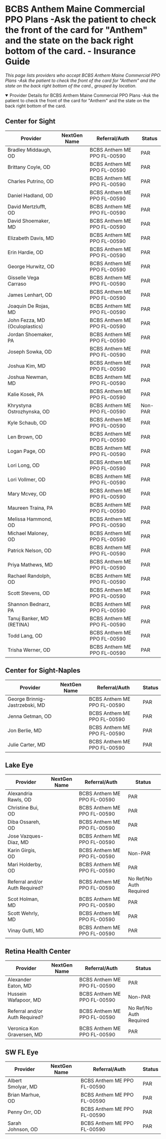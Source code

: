 # BCBS Anthem Maine Commercial PPO Plans -Ask the patient to check the front of the card for "Anthem" and the state on the back right bottom of the card. - Insurance Guide

*This page lists providers who accept BCBS Anthem Maine Commercial PPO Plans -Ask the patient to check the front of the card for "Anthem" and the state on the back right bottom of the card., grouped by location.*

<details open><summary>Provider Details for BCBS Anthem Maine Commercial PPO Plans -Ask the patient to check the front of the card for "Anthem" and the state on the back right bottom of the card.</summary>

## Center for Sight

| Provider | NextGen Name | Referral/Auth | Status |
|----------|-------------|--------------|--------|
| Bradley Middaugh, OD |  | BCBS Anthem ME PPO FL-00590 | PAR |
| Brittany Coyle, OD |  | BCBS Anthem ME PPO FL-00590 | PAR |
| Charles Putrino, OD |  | BCBS Anthem ME PPO FL-00590 | PAR |
| Daniel Hadland, OD |  | BCBS Anthem ME PPO FL-00590 | PAR |
| David Mertzlufft, OD |  | BCBS Anthem ME PPO FL-00590 | PAR |
| David Shoemaker, MD |  | BCBS Anthem ME PPO FL-00590 | PAR |
| Elizabeth Davis, MD |  | BCBS Anthem ME PPO FL-00590 | PAR |
| Erin Hardie, OD |  | BCBS Anthem ME PPO FL-00590 | PAR |
| George Hurwitz, OD |  | BCBS Anthem ME PPO FL-00590 | PAR |
| Gisselle Vega Carraso |  | BCBS Anthem ME PPO FL-00590 | PAR |
| James Lenhart, OD |  | BCBS Anthem ME PPO FL-00590 | PAR |
| Joaquin De Rojas, MD |  | BCBS Anthem ME PPO FL-00590 | PAR |
| John Fezza, MD (Oculoplastics) |  | BCBS Anthem ME PPO FL-00590 | PAR |
| Jordan Shoemaker, PA |  | BCBS Anthem ME PPO FL-00590 | PAR |
| Joseph Sowka, OD |  | BCBS Anthem ME PPO FL-00590 | PAR |
| Joshua Kim, MD |  | BCBS Anthem ME PPO FL-00590 | PAR |
| Joshua Newman, MD |  | BCBS Anthem ME PPO FL-00590 | PAR |
| Kalie Kosek, PA |  | BCBS Anthem ME PPO FL-00590 | PAR |
| Khrystyna Ostrozhynska, OD |  | BCBS Anthem ME PPO FL-00590 | Non-PAR |
| Kyle Schaub, OD |  | BCBS Anthem ME PPO FL-00590 | PAR |
| Len Brown, OD |  | BCBS Anthem ME PPO FL-00590 | PAR |
| Logan Page, OD |  | BCBS Anthem ME PPO FL-00590 | PAR |
| Lori Long, OD |  | BCBS Anthem ME PPO FL-00590 | PAR |
| Lori Vollmer, OD |  | BCBS Anthem ME PPO FL-00590 | PAR |
| Mary Mcvey, OD |  | BCBS Anthem ME PPO FL-00590 | PAR |
| Maureen Traina, PA |  | BCBS Anthem ME PPO FL-00590 | PAR |
| Melissa Hammond, OD |  | BCBS Anthem ME PPO FL-00590 | PAR |
| Michael Maloney, OD |  | BCBS Anthem ME PPO FL-00590 | PAR |
| Patrick Nelson, OD |  | BCBS Anthem ME PPO FL-00590 | PAR |
| Priya Mathews, MD |  | BCBS Anthem ME PPO FL-00590 | PAR |
| Rachael Randolph, OD |  | BCBS Anthem ME PPO FL-00590 | PAR |
| Scott Stevens, OD |  | BCBS Anthem ME PPO FL-00590 | PAR |
| Shannon Bednarz, PA |  | BCBS Anthem ME PPO FL-00590 | PAR |
| Tanuj Banker, MD (RETINA) |  | BCBS Anthem ME PPO FL-00590 | PAR |
| Todd Lang, OD |  | BCBS Anthem ME PPO FL-00590 | PAR |
| Trisha Werner, OD |  | BCBS Anthem ME PPO FL-00590 | PAR |

## Center for Sight-Naples

| Provider | NextGen Name | Referral/Auth | Status |
|----------|-------------|--------------|--------|
| George Brinnig-Jastrzebski, MD |  | BCBS Anthem ME PPO FL-00590 | PAR |
| Jenna Getman, OD |  | BCBS Anthem ME PPO FL-00590 | PAR |
| Jon Berlie, MD |  | BCBS Anthem ME PPO FL-00590 | PAR |
| Julie Carter, MD |  | BCBS Anthem ME PPO FL-00590 | PAR |

## Lake Eye 

| Provider | NextGen Name | Referral/Auth | Status |
|----------|-------------|--------------|--------|
| Alexandria Rawls, OD |  | BCBS Anthem ME PPO FL-00590 | PAR |
| Christine Bui, OD |  | BCBS Anthem ME PPO FL-00590 | PAR |
| Diba Ossareh, OD |  | BCBS Anthem ME PPO FL-00590 | PAR |
| Jose Vazques-Diaz, MD |  | BCBS Anthem ME PPO FL-00590 | PAR |
| Karin Girgis, OD |  | BCBS Anthem ME PPO FL-00590 | Non-PAR |
| Mari Holderby, OD |  | BCBS Anthem ME PPO FL-00590 | PAR |
| Referral and/or Auth Required? |  | BCBS Anthem ME PPO FL-00590 | No Ref/No Auth Required |
| Scot Holman, MD |  | BCBS Anthem ME PPO FL-00590 | PAR |
| Scott Wehrly, MD |  | BCBS Anthem ME PPO FL-00590 | PAR |
| Vinay Gutti, MD |  | BCBS Anthem ME PPO FL-00590 | PAR |

## Retina Health Center

| Provider | NextGen Name | Referral/Auth | Status |
|----------|-------------|--------------|--------|
| Alexander Eaton, MD |  | BCBS Anthem ME PPO FL-00590 | PAR |
| Hussein Wafapoor, MD |  | BCBS Anthem ME PPO FL-00590 | Non-PAR |
| Referral and/or Auth Required? |  | BCBS Anthem ME PPO FL-00590 | No Ref/No Auth Required |
| Veronica Kon Graversen, MD |  | BCBS Anthem ME PPO FL-00590 | PAR |

## SW FL Eye

| Provider | NextGen Name | Referral/Auth | Status |
|----------|-------------|--------------|--------|
| Albert Smolyar, MD |  | BCBS Anthem ME PPO FL-00590 | PAR |
| Brian Marhue, OD |  | BCBS Anthem ME PPO FL-00590 | PAR |
| Penny Orr, OD |  | BCBS Anthem ME PPO FL-00590 | PAR |
| Sarah Johnson, OD |  | BCBS Anthem ME PPO FL-00590 | PAR |

</details>

